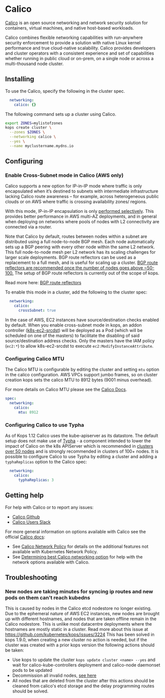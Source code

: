 # Calico

[Calico](https://docs.projectcalico.org/latest/introduction/) is an open source networking and
network security solution for containers, virtual machines, and native host-based workloads.

Calico combines flexible networking capabilities with run-anywhere security enforcement to provide
a solution with native Linux kernel performance and true cloud-native scalability. Calico provides
developers and cluster operators with a consistent experience and set of capabilities whether
running in public cloud or on-prem, on a single node or across a multi-thousand node cluster.

## Installing

To use the Calico, specify the following in the cluster spec.

```yaml
  networking:
    calico: {}
```

The following command sets up a cluster using Calico.

```sh
export ZONES=mylistofzones
kops create cluster \
  --zones $ZONES \
  --networking calico \
  --yes \
  --name myclustername.mydns.io
```

## Configuring

### Enable Cross-Subnet mode in Calico (AWS only)

Calico supports a new option for IP-in-IP mode where traffic is only encapsulated
when it’s destined to subnets with intermediate infrastructure lacking Calico route awareness
– for example, across heterogeneous public clouds or on AWS where traffic is crossing availability zones/ regions.

With this mode, IP-in-IP encapsulation is only [performed selectively](https://docs.projectcalico.org/v3.10/networking/vxlan-ipip#configure-ip-in-ip-encapsulation-for-only-cross-subnet-traffic).
This provides better performance in AWS multi-AZ deployments, and in general when deploying on networks where
pools of nodes with L2 connectivity are connected via a router.

Note that Calico by default, routes between nodes within a subnet are distributed using a full node-to-node BGP mesh.
Each node automatically sets up a BGP peering with every other node within the same L2 network.
This full node-to-node mesh per L2 network has its scaling challenges for larger scale deployments.
BGP route reflectors can be used as a replacement to a full mesh, and is useful for scaling up a cluster. [BGP route reflectors are recommended once the number of nodes goes above ~50-100.](https://docs.projectcalico.org/networking/bgp#topologies-for-public-cloud)
The setup of BGP route reflectors is currently out of the scope of kops.

Read more here: [BGP route reflectors](https://docs.projectcalico.org/reference/architecture/overview#bgp-route-reflector-bird)

To enable this mode in a cluster, add the following to the cluster spec:

```yaml
  networking:
    calico:
      crossSubnet: true
```

In the case of AWS, EC2 instances have source/destination checks enabled by default.
When you enable cross-subnet mode in kops, an addon controller ([k8s-ec2-srcdst](https://github.com/ottoyiu/k8s-ec2-srcdst))
will be deployed as a Pod (which will be scheduled on one of the masters) to facilitate the disabling of said source/destination address checks.
Only the masters have the IAM policy (`ec2:*`) to allow k8s-ec2-srcdst to execute `ec2:ModifyInstanceAttribute`.

### Configuring Calico MTU

The Calico MTU is configurable by editing the cluster and setting `mtu` option in the calico configuration.
AWS VPCs support jumbo frames, so on cluster creation kops sets the calico MTU to 8912 bytes (9001 minus overhead).

For more details on Calico MTU please see the [Calico Docs](https://docs.projectcalico.org/networking/mtu#determine-mtu-size).

```yaml
spec:
  networking:
    calico:
      mtu: 8912
```

### Configuring Calico to use Typha

As of Kops 1.12 Calico uses the kube-apiserver as its datastore. The default setup does not make use of [Typha](https://github.com/projectcalico/typha) - a component intended to lower the impact of Calico on the k8s APIServer which is recommended in [clusters over 50 nodes](https://docs.projectcalico.org/latest/getting-started/kubernetes/installation/calico#installing-with-the-kubernetes-api-datastoremore-than-50-nodes) and is strongly recommended in clusters of 100+ nodes.
It is possible to configure Calico to use Typha by editing a cluster and adding a `typhaReplicas` option to the Calico spec:

```yaml
  networking:
    calico:
      typhaReplicas: 3
```

## Getting help

For help with Calico or to report any issues:
* [Calico Github](https://github.com/projectcalico/calico)
* [Calico Users Slack](https://calicousers.slack.com)

For more general information on options available with Calico see the official [Calico docs](https://docs.projectcalico.org/latest/introduction/):
* See [Calico Network Policy](https://docs.projectcalico.org/latest/security/calico-network-policy)
  for details on the additional features not available with Kubernetes Network Policy.
* See [Determining best Calico networking option](https://docs.projectcalico.org/latest/networking/determine-best-networking)
  for help with the network options available with Calico.



## Troubleshooting

### New nodes are taking minutes for syncing ip routes and new pods on them can't reach kubedns

This is caused by nodes in the Calico etcd nodestore no longer existing. Due to the ephemeral nature of AWS EC2 instances, new nodes are brought up with different hostnames, and nodes that are taken offline remain in the Calico nodestore. This is unlike most datacentre deployments where the hostnames are mostly static in a cluster. Read more about this issue at https://github.com/kubernetes/kops/issues/3224
This has been solved in kops 1.9.0, when creating a new cluster no action is needed, but if the cluster was created with a prior kops version the following actions should be taken:

  * Use kops to update the cluster ```kops update cluster <name> --yes``` and wait for calico-kube-controllers deployment and calico-node daemonset pods to be updated
  * Decommission all invalid nodes, [see here](https://docs.projectcalico.org/v2.6/usage/decommissioning-a-node)
  * All nodes that are deleted from the cluster after this actions should be cleaned from calico's etcd storage and the delay programming routes should be solved.
